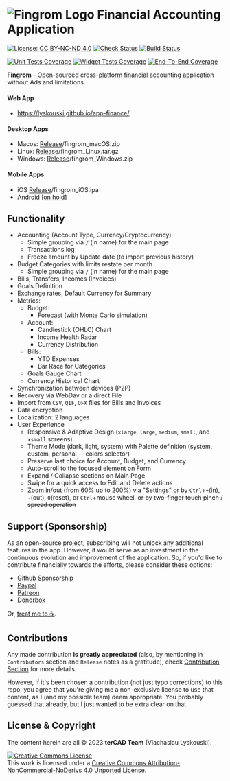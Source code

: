 # ![Fingrom Logo](https://github.com/lyskouski/app-finance/blob/main/docs/mockups/logo/main.svg) Financial Accounting Application
[![License: CC BY-NC-ND 4.0](https://img.shields.io/badge/License-CC_BY--NC--ND_4.0-lightgrey.svg)](https://creativecommons.org/licenses/by-nc-nd/4.0/) 
[![Check Status](https://github.com/lyskouski/app-finance/actions/workflows/push_to_main.yml/badge.svg?branch=main)](https://github.com/lyskouski/app-finance/actions/workflows/push_to_main.yml)
[![Build Status](https://github.com/lyskouski/app-finance/actions/workflows/build.yml/badge.svg)](https://github.com/lyskouski/app-finance/actions/workflows/build.yml)

[![Unit Tests Coverage](https://lyskouski.github.io/app-finance/coverage/unit_coverage_badge.svg)](https://github.com/lyskouski/app-finance/tree/main/test/unit/)
[![Widget Tests Coverage](https://lyskouski.github.io/app-finance/coverage/widget_coverage_badge.svg)](https://github.com/lyskouski/app-finance/tree/main/test/widget)
[![End-To-End Coverage](https://lyskouski.github.io/app-finance/coverage/e2e_coverage_badge.svg)](https://github.com/lyskouski/app-finance/tree/main/test/e2e)

**Fingrom** - Open-sourced cross-platform financial accounting application without Ads and limitations.

#### Web App 
- https://lyskouski.github.io/app-finance/

#### Desktop Apps
- Macos: [Release](https://github.com/lyskouski/app-finance/releases/latest)/fingrom_macOS.zip
- Linux: [Release](https://github.com/lyskouski/app-finance/releases/latest)/fingrom_Linux.tar.gz
- Windows: [Release](https://github.com/lyskouski/app-finance/releases/latest)/fingrom_Windows.zip

#### Mobile Apps
- iOS [Release](https://github.com/lyskouski/app-finance/releases/latest)/fingrom_iOS.ipa
- Android [[on hold]](https://github.com/lyskouski/app-finance/issues/129)

## Functionality
- Accounting (Account Type, Currency/Cryptocurrency)
  - Simple grouping via `/` (in name) for the main page
  - Transactions log
  - Freeze amount by Update date (to import previous history)
- Budget Categories with limits restate per month
  - Simple grouping via `/` (in name) for the main page
- Bills, Transfers, Incomes (Invoices)
- Goals Definition
- Exchange rates, Default Currency for Summary
- Metrics: 
  - Budget:
    - Forecast (with Monte Carlo simulation)
  - Account:
    - Candlestick (OHLC) Chart
    - Income Health Radar
    - Currency Distribution
  - Bills:
    - YTD Expenses
    - Bar Race for Categories
  - Goals Gauge Chart
  - Currency Historical Chart
- Synchronization between devices (P2P) 
- Recovery via WebDav or a direct File
- Import from `CSV`, `QIF`, `OFX` files for Bills and Invoices
- Data encryption
- Localization: 2 languages
- User Experience
  - Responsive & Adaptive Design (`xlarge`, `large`, `medium`, `small`, and `xsmall` screens)
  - Theme Mode (dark, light, system) with Palette definition (system, custom, personal -- colors selector)
  - Preserve last choice for Account, Budget, and Currency
  - Auto-scroll to the focused element on Form
  - Expand / Collapse sections on Main Page
  - Swipe for a quick access to Edit and Delete actions
  - Zoom in/out (from 60% up to 200%) via "Settings" or by `Ctrl`+`+`(in), `-`(out), `0`(reset), or `Ctrl`+mouse wheel,
    <s>or by two-finger touch pinch / spread operation</s>

## Support (Sponsorship)

As an open-source project, subscribing will not unlock any additional features in the app. However, it would serve as 
an investment in the continuous evolution and improvement of the application. So, if you'd like to contribute 
financially towards the efforts, please consider these options:

* [Github Sponsorship](https://github.com/users/lyskouski/sponsorship)
* [Paypal](https://www.paypal.me/terCAD)
* [Patreon](https://www.patreon.com/terCAD)
* [Donorbox](https://donorbox.org/tercad)

Or, [treat me to :coffee:](https://www.buymeacoffee.com/lyskouski).

## Contributions

Any made contribution **is greatly appreciated** (also, by mentioning in `Contributors` section and `Release` notes
as a gratitude), check [Contribution Section](./CONTRIBUTING.md) for more details.

However, if it's been chosen a contribution (not just typo corrections) to this repo, you agree that you're giving
me a non-exclusive license to use that content, as I (and my possible team) deem appropriate. You probably guessed 
that already, but I just wanted to be extra clear on that.

## License & Copyright

The content herein are all &copy; 2023 **terCAD Team** (Viachaslau Lyskouski).

<a rel="license" href="http://creativecommons.org/licenses/by-nc-nd/4.0/"><img alt="Creative Commons License" style="border-width:0" src="https://i.creativecommons.org/l/by-nc-nd/4.0/88x31.png" /></a><br />This work is licensed under a <a rel="license" href="http://creativecommons.org/licenses/by-nc-nd/4.0/">Creative Commons Attribution-NonCommercial-NoDerivs 4.0 Unported License</a>.
